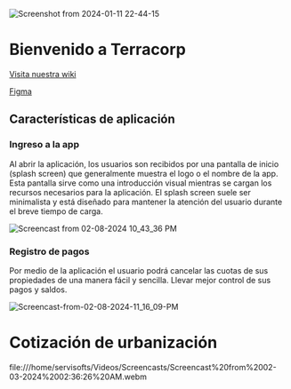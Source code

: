 ![Screenshot from 2024-01-11 22-44-15](https://github.com/Terracor-Bolivia/.github/assets/7370358/e05e167a-bb86-473b-837d-3317df14fc3d)

# Bienvenido a Terracorp

[Visita nuestra wiki](https://github.com/Terracor-Bolivia/.github/wiki/)

[Figma](https://www.figma.com/file/JN0jsdO9thzC03C1O1L0DA/Terracor?type=design&mode=design&t=DXA9L8wju3RCkw7G-0)

## Características de aplicación

### Ingreso a la app
Al abrir la aplicación, los usuarios son recibidos por una pantalla de inicio (splash screen) que generalmente muestra el logo o el nombre de la app. Esta pantalla sirve como una introducción visual mientras se cargan los recursos necesarios para la aplicación. El splash screen suele ser minimalista y está diseñado para mantener la atención del usuario durante el breve tiempo de carga.


![Screencast from 02-08-2024 10_43_36 PM](https://github.com/Terracor-Bolivia/.github/assets/72888760/a901328f-f556-418e-af8c-c700af4543bd)




### Registro de pagos
Por medio de la aplicación el usuario podrá cancelar las cuotas de sus propiedades de una manera fácil y sencilla. Llevar mejor control de sus pagos y saldos.

![Screencast-from-02-08-2024-11_16_09-PM](https://github.com/Terracor-Bolivia/.github/assets/72888760/75b379c8-0af1-4cde-907e-a1727dcea721)




# Cotización de urbanización

file:///home/servisofts/Videos/Screencasts/Screencast%20from%2002-03-2024%2002:36:26%20AM.webm




